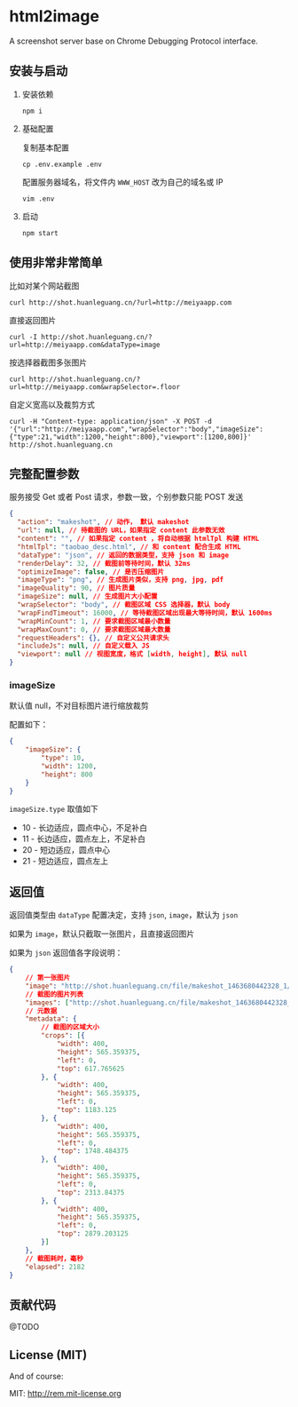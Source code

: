 # html2image

A screenshot server base on Chrome Debugging Protocol interface.

## 安装与启动

1. 安装依赖

    ```
    npm i
    ```

2. 基础配置

    复制基本配置

    ```
    cp .env.example .env
    ```

    配置服务器域名，将文件内 `WWW_HOST` 改为自己的域名或 IP

    ```
    vim .env

    ```

3. 启动

    ```
    npm start
    ```


## 使用非常非常简单

比如对某个网站截图

```
curl http://shot.huanleguang.cn/?url=http://meiyaapp.com
```

直接返回图片

```
curl -I http://shot.huanleguang.cn/?url=http://meiyaapp.com&dataType=image
```

按选择器截图多张图片

```
curl http://shot.huanleguang.cn/?url=http://meiyaapp.com&wrapSelector=.floor
```

自定义宽高以及裁剪方式

```
curl -H "Content-type: application/json" -X POST -d '{"url":"http://meiyaapp.com","wrapSelector":"body","imageSize":{"type":21,"width":1200,"height":800},"viewport":[1200,800]}' http://shot.huanleguang.cn
```

## 完整配置参数

服务接受 Get 或者 Post 请求，参数一致，个别参数只能 POST 发送

```json
{
  "action": "makeshot", // 动作， 默认 makeshot
  "url": null, // 待截图的 URL，如果指定 content 此参数无效
  "content": "", // 如果指定 content ，将自动根据 htmlTpl 构建 HTML
  "htmlTpl": "taobao_desc.html", // 和 content 配合生成 HTML
  "dataType": "json", // 返回的数据类型，支持 json 和 image
  "renderDelay": 32, // 截图前等待时间，默认 32ms
  "optimizeImage": false, // 是否压缩图片
  "imageType": "png", // 生成图片类似，支持 png, jpg, pdf
  "imageQuality": 90, // 图片质量
  "imageSize": null, // 生成图片大小配置
  "wrapSelector": "body", // 截图区域 CSS 选择器，默认 body
  "wrapFindTimeout": 16000, // 等待截图区域出现最大等待时间，默认 1600ms
  "wrapMinCount": 1, // 要求截图区域最小数量
  "wrapMaxCount": 0, // 要求截图区域最大数量
  "requestHeaders": {}, // 自定义公共请求头
  "includeJs": null, // 自定义载入 JS
  "viewport": null // 视图宽度，格式 [width, height], 默认 null
}
```

### imageSize

默认值 null，不对目标图片进行缩放裁剪

配置如下：

```json
{
    "imageSize": {
        "type": 10,
        "width": 1200,
        "height": 800
    }
}
```

`imageSize.type` 取值如下

- 10 - 长边适应，圆点中心，不足补白
- 11 - 长边适应，圆点左上，不足补白
- 20 - 短边适应，圆点中心
- 21 - 短边适应，圆点左上


## 返回值

返回值类型由 `dataType` 配置决定，支持 `json`, `image`，默认为 `json`

如果为 `image`，默认只截取一张图片，且直接返回图片

如果为 `json` 返回值各字段说明：

```json
{
    // 第一张图片
    "image": "http://shot.huanleguang.cn/file/makeshot_1463680442328_1/out.png",
    // 截图的图片列表
    "images": ["http://shot.huanleguang.cn/file/makeshot_1463680442328_1/out.png", "http://shot.huanleguang.cn/file/makeshot_1463680442328_1/out-2.png", "http://shot.huanleguang.cn/file/makeshot_1463680442328_1/out-3.png", "http://shot.huanleguang.cn/file/makeshot_1463680442328_1/out-4.png", "http://shot.huanleguang.cn/file/makeshot_1463680442328_1/out-5.png"],
    // 元数据
    "metadata": {
        // 截图的区域大小
        "crops": [{
            "width": 400,
            "height": 565.359375,
            "left": 0,
            "top": 617.765625
        }, {
            "width": 400,
            "height": 565.359375,
            "left": 0,
            "top": 1183.125
        }, {
            "width": 400,
            "height": 565.359375,
            "left": 0,
            "top": 1748.484375
        }, {
            "width": 400,
            "height": 565.359375,
            "left": 0,
            "top": 2313.84375
        }, {
            "width": 400,
            "height": 565.359375,
            "left": 0,
            "top": 2879.203125
        }]
    },
    // 截图耗时，毫秒
    "elapsed": 2182
}
```


## 贡献代码

@TODO


## License (MIT)

And of course:

MIT: http://rem.mit-license.org
